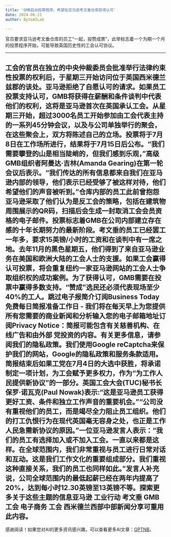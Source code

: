 ```yaml
---
title: 'GMB启动投票程序，希望在亚马逊考文垂仓库获得认可'
date: 2024-06-21
author: ByteAILab

---
```


官员要求亚马逊考文垂仓库的员工“一起，投赞成票”，此举标志着一个为期一个月的投票程序开始，可能导致英国历史性的工会认可协议。

---
工会的官员在独立的中央仲裁委员会批准举行法律约束性投票的权利后，于星期三开始访问位于英国西米德兰兹郡的该处。亚马逊拒绝了自愿认可的请求。如果员工投票支持认可，GMB将获得在薪酬和条件谈判中代表他们的权利，这将是亚马逊首次在英国承认工会。从星期三开始，超过3000名员工开始参加由工会代表主持的一系列45分钟会议，以及与公司单独举行的聚会，在这些聚会上，双方将陈述自己的立场。投票将于7月8日在工作场所进行，结果将于7月15日后公布。“我们需要攀登的山是相当陡峭的，但我们感到乐观，”高级GMB组织者阿曼达·吉林(Amanda Gearing)在第一轮会议后表示。“我们传达的所有信息都来自我们在亚马逊内部的领导，他们表示已经受够了被这样对待，他们希望他们的声音被听到。”仓库内部的员工此前曾抱怨亚马逊采取了他们认为是反工会的策略，包括在建筑物周围展示的QR码，扫描后会生成一封取消工会会员资格的电子邮件。投票标志着GMB在公司内部建立存在感的十年长期努力的最新阶段。考文垂的员工已经罢工一年多，要求15英镑/小时的工资和在谈判中有一席之地。去年11月的黑色星期五，他们得到了来自亚马逊业务在美国和欧洲大陆的工会人士的支援。如果工会赢得认可投票，将会重复纽约一家亚马逊网站的工会人士争取组织权的成功案例。为了获得认可，GMB需要在投票中赢得多数支持。“赞成”选民还必须代表现场至少40%的工人。跳过电子报简介订阅Business Today免费每日简报准备工作日 - 我们将在每天早上为您提供所有您需要的商业新闻和分析输入您的电子邮箱地址订阅Privacy Notice：简报可能包含有关慈善机构、在线广告和由外部 党投资的内容。有关更多信息，请参阅我们的隐私政策。我们使用Google reCaptcha来保护我们的网站，Google的隐私政策和服务条款适用。简报结束后如果工党在7月4日的大选中获胜，将承诺制定一项计划，为工会赋予更多权力，作为“为工作人民提供新协议”的一部分。英国工会大会(TUC)秘书长保罗·诺瓦克(Paul Nowak)表示:“这是亚马逊员工获得更好工资、条件和独立工作声音的重要机会。”“公司没有重视他们的员工，而是竭尽全力阻止员工组织。他们的打工仇恨行为在现代英国毫无容身之处，也正是工作人民急需新协议的原因。”一位亚马逊发言人表示：“我们的员工有选择加入或不加入工会。一直以来都是这样。在全球范围内，我们非常重视与员工进行日常对话和互动。这是我们工作文化的重要组成部分。我们重视这种直接关系，我们的员工也同样如此。”发言人补充说，公司全球范围内的最低起薪已经在两年内提高了20%，达到每小时12.30英镑至13英镑不等。探索更多关于这些主题的信息亚马逊 工业行动 考文垂 GMB工会 电子商务 工会 西米德兰西部中部新闻分享可重用此内容。
---
感谢阅读！如果您对AI的更多资讯感兴趣，可以查看更多AI文章：[GPTNB](https://gptnb.com)。